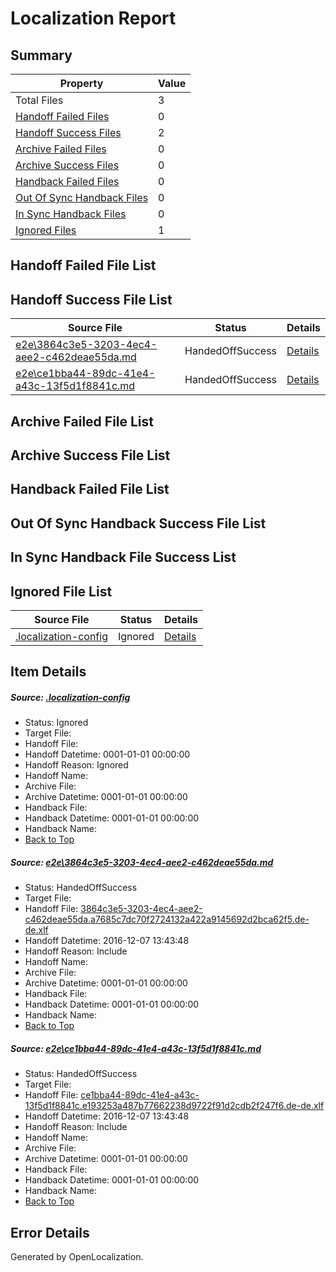 # <a name='report-top'></a> Localization Report

## Summary
 Property | Value 
 -------- | ----- 
 Total Files | 3
[ Handoff Failed Files ](#handoff-failed-list)| 0
[ Handoff Success Files ](#handoff-success-list)| 2
[ Archive Failed Files ](#archive-failed-list)| 0
[ Archive Success Files ](#archive-success-list)| 0
[ Handback Failed Files ](#handback-failed-list)| 0
[ Out Of Sync Handback Files ](#outofsync-handback-success-list)| 0
[ In Sync Handback Files ](#insync-handback-success-list)| 0
[ Ignored Files ](#ignored-list)| 1

## <a name='handoff-failed-list'></a> Handoff Failed File List

## <a name='handoff-success-list'></a> Handoff Success File List
 Source File | Status | Details 
 ----------- | ------ | ------- 
 [e2e\3864c3e5-3203-4ec4-aee2-c462deae55da.md](https://github.com/OpenLocalizationTestOrg/ol-test0/blob/58b8589dc93fc88135e33772c659d2ec30f02392/e2e/3864c3e5-3203-4ec4-aee2-c462deae55da.md) | HandedOffSuccess | [Details](#2e5f2d38984641aa9b3c948dfebe3770363e07881)
 [e2e\ce1bba44-89dc-41e4-a43c-13f5d1f8841c.md](https://github.com/OpenLocalizationTestOrg/ol-test0/blob/58b8589dc93fc88135e33772c659d2ec30f02392/e2e/ce1bba44-89dc-41e4-a43c-13f5d1f8841c.md) | HandedOffSuccess | [Details](#a31a2458661c70cf7312a0ae6028ba18895342a22)

## <a name='archive-failed-list'></a> Archive Failed File List

## <a name='archive-success-list'></a> Archive Success File List

## <a name='handback-failed-list'></a> Handback Failed File List

## <a name='outofsync-handback-success-list'></a> Out Of Sync Handback Success File List

## <a name='insync-handback-success-list'></a> In Sync Handback File Success List

## <a name='ignored-list'></a> Ignored File List
 Source File | Status | Details 
 ----------- | ------ | ------- 
 [.localization-config](https://github.com/OpenLocalizationTestOrg/ol-test0/blob/58b8589dc93fc88135e33772c659d2ec30f02392/.localization-config) | Ignored | [Details](#c268a05ecaa7ec85942ed632c29928ee5bd6da8d0)

## Item Details
##### <a name='c268a05ecaa7ec85942ed632c29928ee5bd6da8d0'></a> Source: [.localization-config](https://github.com/OpenLocalizationTestOrg/ol-test0/blob/58b8589dc93fc88135e33772c659d2ec30f02392/.localization-config)
* Status: Ignored
* Target File: 
* Handoff File: 
* Handoff Datetime: 0001-01-01 00:00:00
* Handoff Reason: Ignored
* Handoff Name: 
* Archive File: 
* Archive Datetime: 0001-01-01 00:00:00
* Handback File: 
* Handback Datetime: 0001-01-01 00:00:00
* Handback Name: 
* [Back to Top](#report-top)

##### <a name='2e5f2d38984641aa9b3c948dfebe3770363e07881'></a> Source: [e2e\3864c3e5-3203-4ec4-aee2-c462deae55da.md](https://github.com/OpenLocalizationTestOrg/ol-test0/blob/58b8589dc93fc88135e33772c659d2ec30f02392/e2e/3864c3e5-3203-4ec4-aee2-c462deae55da.md)
* Status: HandedOffSuccess
* Target File: 
* Handoff File: [3864c3e5-3203-4ec4-aee2-c462deae55da.a7685c7dc70f2724132a422a9145692d2bca62f5.de-de.xlf](https://github.com/OpenLocalizationTestOrg/ol-test0-handoff/blob/3c8cf2391883b92d322ed344f11766dcb99f0d45/ol-handoff/OpenLocalizationTestOrg/ol-test0-dede/qimu/ht/3864c3e5-3203-4ec4-aee2-c462deae55da.a7685c7dc70f2724132a422a9145692d2bca62f5.de-de.xlf)
* Handoff Datetime: 2016-12-07 13:43:48
* Handoff Reason: Include
* Handoff Name: 
* Archive File: 
* Archive Datetime: 0001-01-01 00:00:00
* Handback File: 
* Handback Datetime: 0001-01-01 00:00:00
* Handback Name: 
* [Back to Top](#report-top)

##### <a name='a31a2458661c70cf7312a0ae6028ba18895342a22'></a> Source: [e2e\ce1bba44-89dc-41e4-a43c-13f5d1f8841c.md](https://github.com/OpenLocalizationTestOrg/ol-test0/blob/58b8589dc93fc88135e33772c659d2ec30f02392/e2e/ce1bba44-89dc-41e4-a43c-13f5d1f8841c.md)
* Status: HandedOffSuccess
* Target File: 
* Handoff File: [ce1bba44-89dc-41e4-a43c-13f5d1f8841c.e193253a487b77662238d9722f91d2cdb2f247f6.de-de.xlf](https://github.com/OpenLocalizationTestOrg/ol-test0-handoff/blob/3c8cf2391883b92d322ed344f11766dcb99f0d45/ol-handoff/OpenLocalizationTestOrg/ol-test0-dede/qimu/ht/ce1bba44-89dc-41e4-a43c-13f5d1f8841c.e193253a487b77662238d9722f91d2cdb2f247f6.de-de.xlf)
* Handoff Datetime: 2016-12-07 13:43:48
* Handoff Reason: Include
* Handoff Name: 
* Archive File: 
* Archive Datetime: 0001-01-01 00:00:00
* Handback File: 
* Handback Datetime: 0001-01-01 00:00:00
* Handback Name: 
* [Back to Top](#report-top)


## Error Details

Generated by OpenLocalization.
